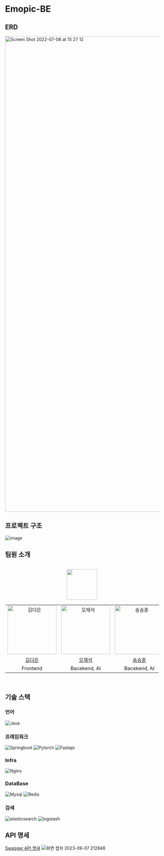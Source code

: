 # Emopic-BE



## ERD
<img width="1557" alt="Screen Shot 2022-07-08 at 15 27 12" src="https://github.com/Memento-Makers/Emopic-BE/assets/80192612/cae8c1f4-443e-4f4f-9e3f-80584c4df8f0">

## 프로젝트 구조
![image](https://github.com/Memento-Makers/Emopic-BE/assets/38587274/030cc919-19cd-49ab-be72-14f8165a780c)

## 팀원 소개
<div align="center">
<br />
<table>
   <tr>
     <a href="https://github.com/Memento-Makers">
    <img src="https://github.com/Memento-Makers/Emopic-FE/assets/74234333/906aa020-4fb6-433b-a375-22c3a8ad380b" height="100px" />
     </a>
  </tr>
  <tr>
    <td align="center">
      <img src="https://avatars.githubusercontent.com/dar-jeeling" width="160px;"  alt="김다은"/>
    </td>
    <td align="center">
      <img src="https://avatars.githubusercontent.com/voka" width="160px;" alt="오재석"/>
    </td>
    <td align="center">
      <img src="https://avatars.githubusercontent.com/SSH9753" width="160px;" alt="송승훈"/>
    </td>
  </tr>
  <tr>    
    <td align="center">
      <a href="https://github.com/dar-jeeling">
        <div>김다은</div>
      </a>
    </td>
    <td align="center">
      <a href="https://github.com/voka">
        <div>오재석</div>
      </a>
    </td>
    <td align="center">
      <a href="https://github.com/SSH9753">
        <div>송승훈</div>
      </a>
    </td>
  </tr>
   <tr>
     <td align="center">
      <div>Frontend</div>
    </td>
    <td align="center">
      <div>Bacekend, AI</div>
    </td>
    <td align="center">
        <div>Bacekend, AI</div>
    </td>
  </tr>
</table>
<br />
</div>

## 기술 스택

### 언어

![Java](https://img.shields.io/badge/java-11-%233178C6)

### 프레임워크

![Springboot](https://img.shields.io/badge/springboot-2.7.14-%236DB33F)
![Pytorch](https://img.shields.io/badge/pytorch-2.0.0+cu118-%23EE4C2C)
![Fastapi](https://img.shields.io/badge/fastapi-0.103.0-%23009688)

### Infra
![Nginx](https://img.shields.io/badge/nginx-1.25.2-%23009639)

### DataBase

![Mysql](https://img.shields.io/badge/Mysql-8.0.33-%234479A1)
![Redis](https://img.shields.io/badge/Redis-7.2-%23DC382D)

### 검색 

![elasticsearch](https://img.shields.io/badge/elasticsearch-8.9.1-%23005571)
![logstash](https://img.shields.io/badge/logstash-8.9.1-%23005571)

## API 명세
[Swagger API 명세](https://test.emopic.shop/swagger-ui/index.html)
![화면 캡처 2023-09-07 212846](https://github.com/Memento-Makers/Emopic-BE/assets/80192612/45fcbb3d-942c-4fe8-b41e-9f072e14f1a0)
